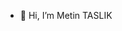 - 👋 Hi, I’m Metin TASLIK

<!---
metin-taslik-alg/metin-taslik-alg is a ✨ special ✨ repository because its `README.md` (this file) appears on your GitHub profile.
You can click the Preview link to take a look at your changes.
--->
